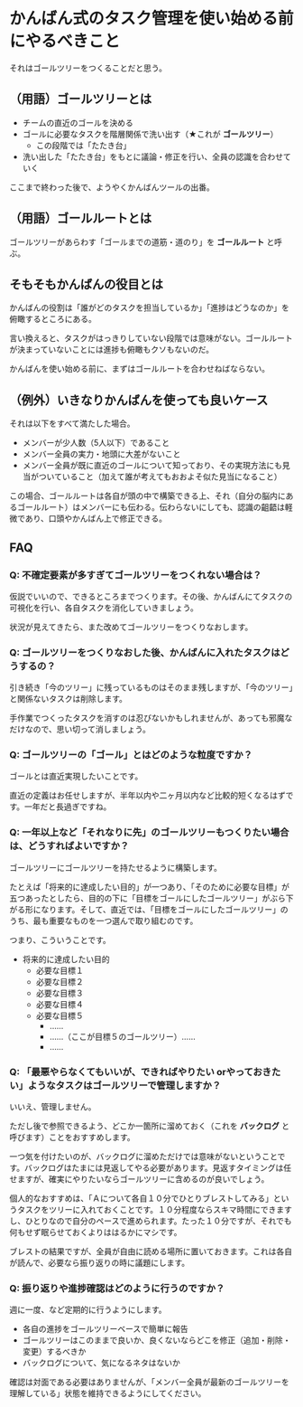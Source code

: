 # かんばん式のタスク管理を使い始める前にやるべきこと
それはゴールツリーをつくることだと思う。

## （用語）ゴールツリーとは
- チームの直近のゴールを決める
- ゴールに必要なタスクを階層関係で洗い出す（★これが **ゴールツリー**）
  - この段階では「たたき台」
- 洗い出した「たたき台」をもとに議論・修正を行い、全員の認識を合わせていく

ここまで終わった後で、ようやくかんばんツールの出番。

## （用語）ゴールルートとは
ゴールツリーがあらわす「ゴールまでの道筋・道のり」を **ゴールルート** と呼ぶ。

## そもそもかんばんの役目とは
かんばんの役割は「誰がどのタスクを担当しているか」「進捗はどうなのか」を俯瞰するところにある。

言い換えると、タスクがはっきりしていない段階では意味がない。ゴールルートが決まっていないことには進捗も俯瞰もクソもないのだ。

かんばんを使い始める前に、まずはゴールルートを合わせねばならない。

## （例外）いきなりかんばんを使っても良いケース
それは以下をすべて満たした場合。

- メンバーが少人数（5人以下）であること
- メンバー全員の実力・地頭に大差がないこと
- メンバー全員が既に直近のゴールについて知っており、その実現方法にも見当がついていること（加えて誰が考えてもおおよそ似た見当になること）

この場合、ゴールルートは各自が頭の中で構築できる上、それ（自分の脳内にあるゴールルート）はメンバーにも伝わる。伝わらないにしても、認識の齟齬は軽微であり、口頭やかんばん上で修正できる。

## FAQ

### Q: 不確定要素が多すぎてゴールツリーをつくれない場合は？
仮説でいいので、できるところまでつくります。その後、かんばんにてタスクの可視化を行い、各自タスクを消化していきましょう。

状況が見えてきたら、また改めてゴールツリーをつくりなおします。

### Q: ゴールツリーをつくりなおした後、かんばんに入れたタスクはどうするの？
引き続き「今のツリー」に残っているものはそのまま残しますが、「今のツリー」と関係ないタスクは削除します。

手作業でつくったタスクを消すのは忍びないかもしれませんが、あっても邪魔なだけなので、思い切って消しましょう。

### Q: ゴールツリーの「ゴール」とはどのような粒度ですか？
ゴールとは直近実現したいことです。

直近の定義はお任せしますが、半年以内や二ヶ月以内など比較的短くなるはずです。一年だと長過ぎですね。

### Q: 一年以上など「それなりに先」のゴールツリーもつくりたい場合は、どうすればよいですか？
ゴールツリーにゴールツリーを持たせるように構築します。

たとえば「将来的に達成したい目的」が一つあり、「そのために必要な目標」が五つあったとしたら、目的の下に「目標をゴールにしたゴールツリー」がぶら下がる形になります。そして、直近では、「目標をゴールにしたゴールツリー」のうち、最も重要なものを一つ選んで取り組むのです。

つまり、こういうことです。

- 将来的に達成したい目的
  - 必要な目標１
  - 必要な目標２
  - 必要な目標３
  - 必要な目標４
  - 必要な目標５
    - ……
    - ……（ここが目標５のゴールツリー）……
    - ……

### Q: 「最悪やらなくてもいいが、できればやりたい orやっておきたい」ようなタスクはゴールツリーで管理しますか？
いいえ、管理しません。

ただし後で参照できるよう、どこか一箇所に溜めておく（これを **バックログ** と呼びます）ことをおすすめします。

一つ気を付けたいのが、バックログに溜めただけでは意味がないということです。バックログはたまには見返してやる必要があります。見返すタイミングは任せますが、確実にやりたいならゴールツリーに含めるのが良いでしょう。

個人的なおすすめは、「Ａについて各自１０分でひとりブレストしてみる」というタスクをツリーに入れておくことです。１０分程度ならスキマ時間にできますし、ひとりなので自分のペースで進められます。たった１０分ですが、それでも何もせず眠らせておくよりははるかにマシです。

ブレストの結果ですが、全員が自由に読める場所に置いておきます。これは各自が読んで、必要なら振り返りの時に議題にします。

### Q: 振り返りや進捗確認はどのように行うのですか？
週に一度、など定期的に行うようにします。

- 各自の進捗をゴールツリーベースで簡単に報告
- ゴールツリーはこのままで良いか、良くないならどこを修正（追加・削除・変更）するべきか
- バックログについて、気になるネタはないか

確認は対面である必要はありませんが、「メンバー全員が最新のゴールツリーを理解している」状態を維持できるようにしてください。
